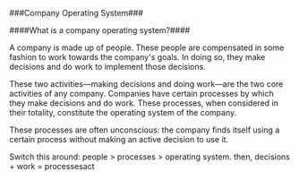 ###Company Operating System###

####What is a company operating system?####

A company is made up of people. These people are compensated in some fashion to work towards the company's goals. In doing so, they make decisions and do work to implement those decisions.

These two activities—making decisions and doing work—are the two core activities of any company. Companies have certain processes by which they make decisions and do work. These processes, when considered in their totality, constitute the operating system of the company.

These processes are often unconscious: the company finds itself using a certain process without making an active decision to use it.



Switch this around: people > processes > operating system.
then, decisions + work = processesact

